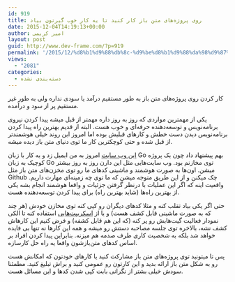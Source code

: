 ```yaml
---
id: 919
title: روی پروژه‌های متن باز کار کنید تا یه کار خوب گیرتون بیاد
date: 2015-12-04T14:19:13+00:00
author: امیر کریمی
layout: post
guid: http://www.dev-frame.com/?p=919
permalink: '/2015/12/%d8%b1%d9%88%db%8c-%d9%be%d8%b1%d9%88%da%98%d9%87%e2%80%8c%d9%87%d8%a7%db%8c-%d9%85%d8%aa%d9%86-%d8%a8%d8%a7%d8%b2-%da%a9%d8%a7%d8%b1-%da%a9%d9%86%db%8c%d8%af-%d8%aa%d8%a7-%db%8c%d9%87-%da%a9%d8%a7/'
views:
  - "2081"
categories:
  - دسته‌بندی نشده
---
```

کار کردن روی پروژه‌های متن باز به طور مستقیم درآمد یا سودی نداره ولی به طور غیر مستقیم پر از سود و درآمده.

یکی از مهمترین مواردی که روز به روز داره مهمتر از قبل میشه پیدا کردن نیروی برنامه‌نویس و توسعه‌دهنده حرفه‌ای و خوب هست. البته از قدیم بهترین راه پیدا کردن برنامه‌نویس دیدن دست خطش و کارهای قبلیش بوده اما امروز این روند خیلی هوشمندتر از قبل شده و حتی کوچکترین کار ما توی دنیای متن باز دیده میشه.

<a href="http://sourced.ai" target="_blank">این وب سایت</a> امروز به من ایمیل زد و یه کار با زبان Go بهم پیشنهاد داد چون یک پروژه کوچیک به زبان Go توی مخازنم بود. وب سایت‌هایی مثل این دارن روز به روز بیشتر میشن. اون‌ها به صورت هوشمند و ماشینی کدهای ما رو توی مخزن‌های متن باز مثل Github چک میکنن و از این طریق متوجه میشن که ما توی چه زمینه‌ای مهارت داریم. واقعیت اینه که اگر این عملیات با درنظر گرفتن جزئیات و واقعا هوشمند انجام بشه یکی از بهترین راه‌ها (شاید بهترین راه) برای پیدا کردن توسعه‌دهنده هست.

حتی اگر یکی بیاد تقلب کنه و مثلا کدهای دیگران رو کپی کنه توی مخازن خودش (هر چند که به صورت ماشینی قابل کشف هست) و یا از <a href="https://github.com/avinassh/rockstar" target="_blank">اسکریپت‌هایی</a> استفاده کنه تا الکی نمودار فعالیت گیت‌هابش رو پر کنه (که این هم قابل کشفه) و فرض کنیم این کارهاش کشف نشه، بالاخره توی جلسه مصاحبه دستش رو میشه و همه این کارها نه تنها بی فایده خواهد شد بلکه به شخصیت کاری طرف صدمه هم میزنه. بنابراین پیدا کردن افراد بر اساس کدهای متن‌بازشون واقعا یه راه حل کارسازه.

پس تا میتونید توی پروژه‌های متن باز مشارکت کنید یا کارهای خودتون که امکانش هست رو به شکل متن باز ارائه بدید و این کارتون رو عمومی کنید و براش تبلیغ کنید. مطمئنا سودش خیلی بشتر از نگرانی بابت کپی شدن کدها و این مسائل هست.